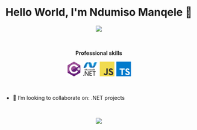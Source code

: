 <h1 align="center">Hello World, I'm Ndumiso Manqele 👋</h1>

<p align="center">
  <a href="https://linkedin.com/in/ndumiso-manqele-7ab144152" target="_blank">
    <img src="https://img.icons8.com/fluent/48/000000/linkedin.png" />
  </a>
</p>

</br>

<p align="center"> 
  <strong>
    Professional skills
  </strong>
</p>

<p align="center"> 
  <img src="https://raw.githubusercontent.com/devicons/devicon/master/icons/csharp/csharp-original.svg" alt="csharp" width="40" height="40" />
  <img src="https://raw.githubusercontent.com/devicons/devicon/master/icons/dot-net/dot-net-original-wordmark.svg" alt="dotnet" width="40" height="40" />
  <img src="https://raw.githubusercontent.com/devicons/devicon/master/icons/javascript/javascript-original.svg" alt="javascript" width="40" height="40" />
  <img src="https://raw.githubusercontent.com/devicons/devicon/master/icons/typescript/typescript-original.svg" alt="typescript" width="40" height="40" />
</p>

</br>

- 👯 I’m looking to collaborate on: .NET projects

</br>

<p align="center">
 <a href="#" alt="Ndumiso Manqele's github stats">
  <img src="https://github-readme-stats.vercel.app/api?username=Nduh0976&theme=tokyonight&show_icons=true" />
 </a>
</p>
